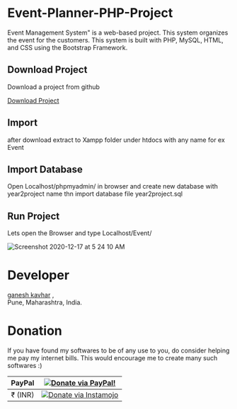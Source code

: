 # Event-Planner-PHP-Project

Event Management System" is a web-based project. This system organizes the event for the customers. This system is built with PHP, MySQL, HTML, and CSS using the Bootstrap Framework.

## Download Project

Download a project from github 

[Download Project](https://github.com/ganeshkavhar/Event-Planner-PHP-Project/)


## Import 

after download extract to Xampp folder under htdocs with any name for ex Event 

## Import Database

Open Localhost/phpmyadmin/ in browser and create new database with year2project name thn import database file year2project.sql


## Run Project

Lets open the Browser and type Localhost/Event/


![Screenshot 2020-12-17 at 5 24 10 AM](https://user-images.githubusercontent.com/20369800/102421370-4ed02500-402a-11eb-8e68-96aab7a9b783.png)



# Developer 

[ganesh kavhar](https://about.me/ganeshkavhar) ,<br />
Pune, Maharashtra, India.<br />


# Donation

If you have found my softwares to be of any use to you, do consider helping me pay my internet bills. This would encourage me to create many such softwares :)

| PayPal | <a href="https://www.paypal.com/paypalme/ganeshkavhar" target="_blank"><img src="https://www.paypalobjects.com/webstatic/mktg/logo/AM_mc_vs_dc_ae.jpg" alt="Donate via PayPal!" title="Donate via PayPal!" /></a> |
|:-------------------------------------------:|:-------------------------------------------------------------:|
| ₹ (INR)  | <a href="https://www.instamojo.com/@ganeshkavhar/" target="_blank"><img src="https://www.soldermall.com/images/pic-online-payment.jpg" alt="Donate via Instamojo" title="Donate via instamojo" /></a> |
